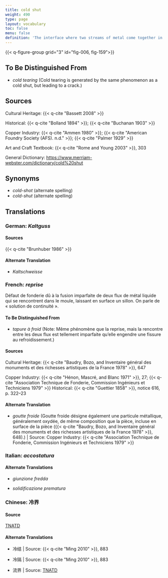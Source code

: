 ```yaml
---
title: cold shut
weight: 490
type: page
layout: vocabulary
toc: false
menu: false
definition: 'The interface where two streams of metal come together in the mold but do not fuse properly, often due to premature cooling of the metal in the mold. A cold shut may also describe a hole or void in a cast caused by premature cooling ({Rome and Young 2003}, 303). The cooled metal edges will be rounded in profile.'
---
```


{{< q-figure-group grid="3" id="fig-006, fig-159">}}

## To Be Distinguished From

- *cold tearing* (Cold tearing is generated by the same phenomenon as a cold shut, but leading to a crack.)

## Sources

Cultural Heritage: {{< q-cite "Bassett 2008" >}}

Historical: {{< q-cite "Bolland 1894" >}}; {{< q-cite "Buchanan 1903" >}}

Copper Industry: {{< q-cite "Ammen 1980" >}}; {{< q-cite "American Foundry Society (AFS). n.d." >}}; {{< q-cite "Palmer 1929" >}}

Art and Craft Textbook: {{< q-cite "Rome and Young 2003" >}}, 303

General Dictionary: <https://www.merriam-webster.com/dictionary/cold%20shut>

## Synonyms

- *cold-shot* (alternate spelling)
- *cold-shut* (alternate spelling)

## Translations

<div class="accordion">

### **German**: *Kaltguss*

#### Sources

{{< q-cite "Brunhuber 1986" >}}

#### Alternate Translation

- *Kaltschweisse*

### **French**: *reprise*

Défaut de fonderie dû à la fusion imparfaite de deux flux de métal liquide qui se rencontrent dans le moule, laissant en surface un sillon. On parle de « solution de continuité ».

#### To Be Distinguished From

- *tapure à froid* (Note: Même phénomène que la reprise, mais la rencontre entre les deux flux est tellement imparfaite qu’elle engendre une fissure au refroidissement.)

#### Sources

Cultural Heritage: {{< q-cite "Baudry, Bozo, and Inventaire général des monuments et des richesses artistiques de la France 1978" >}}, 647

Copper Industry: {{< q-cite "Hénon, Mascré, and Blanc 1971" >}}, 27; {{< q-cite "Association Technique de Fonderie, Commission Ingénieurs et Techniciens 1979" >}}
Historical: {{< q-cite "Guettier 1858" >}}, notice 616, p. 322–23

#### Alternate Translation

- *goutte froide* (Goutte froide désigne également une particule métallique, généralement oxydée, de même composition que la pièce, incluse en surface de la pièce ({{< q-cite "Baudry, Bozo, and Inventaire général des monuments et des richesses artistiques de la France 1978" >}}, 648).) | Source: Copper Industry: {{< q-cite "Association Technique de Fonderie, Commission Ingénieurs et Techniciens 1979" >}}

### **Italian**: *accostatura*

#### Alternate Translations

- *giunzione fredda*

- *solidificazione prematura*

### **Chinese**: 冷界

#### Source

[TNATD](http://terms.naer.edu.tw/detail/627912/?index=1)

#### Alternate Translations

- 冷结 | Source: {{< q-cite "Ming 2010" >}}, 883

- 冷隔 | Source: {{< q-cite "Ming 2010" >}}, 883

- 流界 | Source: [TNATD](http://terms.naer.edu.tw/detail/627912/?index=1)

</div>
